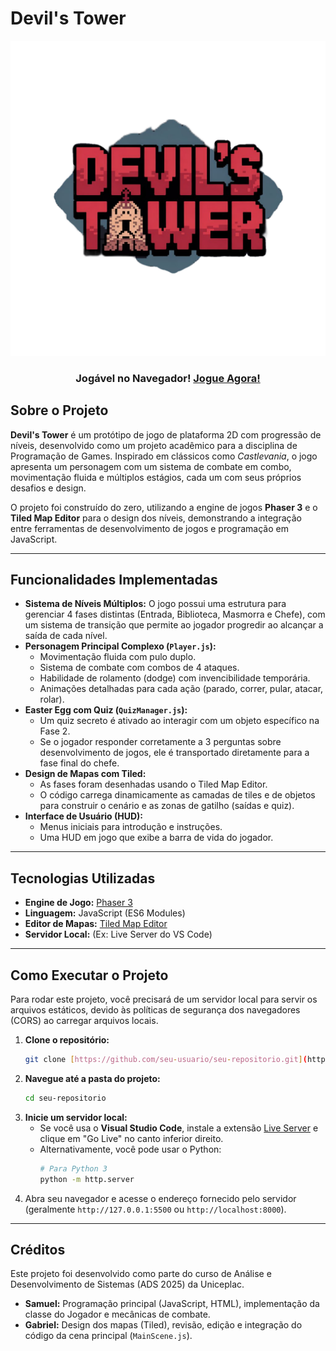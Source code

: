 # Devil's Tower

<div align="center">

![Logo do Jogo Devil's Tower](https://github.com/gabrielcorreabsb/Devil-s-Tower/blob/main/img/devilsTower.png?raw=true)

###  Jogável no Navegador! [Jogue Agora!](https://gabrielcorrea.tech/projetos/game-projeto/)

</div>

## Sobre o Projeto

**Devil's Tower** é um protótipo de jogo de plataforma 2D com progressão de níveis, desenvolvido como um projeto acadêmico para a disciplina de Programação de Games. Inspirado em clássicos como *Castlevania*, o jogo apresenta um personagem com um sistema de combate em combo, movimentação fluida e múltiplos estágios, cada um com seus próprios desafios e design.

O projeto foi construído do zero, utilizando a engine de jogos **Phaser 3** e o **Tiled Map Editor** para o design dos níveis, demonstrando a integração entre ferramentas de desenvolvimento de jogos e programação em JavaScript.

---

## Funcionalidades Implementadas

* **Sistema de Níveis Múltiplos:** O jogo possui uma estrutura para gerenciar 4 fases distintas (Entrada, Biblioteca, Masmorra e Chefe), com um sistema de transição que permite ao jogador progredir ao alcançar a saída de cada nível.
* **Personagem Principal Complexo (`Player.js`):**
    * Movimentação fluida com pulo duplo.
    * Sistema de combate com combos de 4 ataques.
    * Habilidade de rolamento (dodge) com invencibilidade temporária.
    * Animações detalhadas para cada ação (parado, correr, pular, atacar, rolar).
* **Easter Egg com Quiz (`QuizManager.js`):**
    * Um quiz secreto é ativado ao interagir com um objeto específico na Fase 2.
    * Se o jogador responder corretamente a 3 perguntas sobre desenvolvimento de jogos, ele é transportado diretamente para a fase final do chefe.
* **Design de Mapas com Tiled:**
    * As fases foram desenhadas usando o Tiled Map Editor.
    * O código carrega dinamicamente as camadas de tiles e de objetos para construir o cenário e as zonas de gatilho (saídas e quiz).
* **Interface de Usuário (HUD):**
    * Menus iniciais para introdução e instruções.
    * Uma HUD em jogo que exibe a barra de vida do jogador.

---

## Tecnologias Utilizadas

* **Engine de Jogo:** [Phaser 3](https://phaser.io/)
* **Linguagem:** JavaScript (ES6 Modules)
* **Editor de Mapas:** [Tiled Map Editor](https://www.mapeditor.org/)
* **Servidor Local:** (Ex: Live Server do VS Code)

---

## Como Executar o Projeto

Para rodar este projeto, você precisará de um servidor local para servir os arquivos estáticos, devido às políticas de segurança dos navegadores (CORS) ao carregar arquivos locais.

1.  **Clone o repositório:**
    ```bash
    git clone [https://github.com/seu-usuario/seu-repositorio.git](https://github.com/seu-usuario/seu-repositorio.git)
    ```
2.  **Navegue até a pasta do projeto:**
    ```bash
    cd seu-repositorio
    ```
3.  **Inicie um servidor local:**
    * Se você usa o **Visual Studio Code**, instale a extensão [Live Server](https://marketplace.visualstudio.com/items?itemName=ritwickdey.LiveServer) e clique em "Go Live" no canto inferior direito.
    * Alternativamente, você pode usar o Python:
        ```bash
        # Para Python 3
        python -m http.server
        ```
4.  Abra seu navegador e acesse o endereço fornecido pelo servidor (geralmente `http://127.0.0.1:5500` ou `http://localhost:8000`).

---

## Créditos

Este projeto foi desenvolvido como parte do curso de Análise e Desenvolvimento de Sistemas (ADS 2025) da Uniceplac.

* **Samuel:** Programação principal (JavaScript, HTML), implementação da classe do Jogador e mecânicas de combate.
* **Gabriel:** Design dos mapas (Tiled), revisão, edição e integração do código da cena principal (`MainScene.js`).
